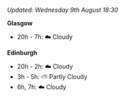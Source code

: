 *Updated: Wednesday 9th August 18:30*

**Glasgow**

* 20h - 7h: :cloud: Cloudy

**Edinburgh**

* 20h - 2h: :cloud: Cloudy
* 3h - 5h: :partly_sunny: Partly Cloudy
* 6h, 7h: :cloud: Cloudy
